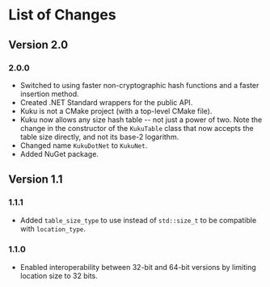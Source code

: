 # List of Changes

## Version 2.0

### 2.0.0
- Switched to using faster non-cryptographic hash functions and a faster insertion method.
- Created .NET Standard wrappers for the public API.
- Kuku is not a CMake project (with a top-level CMake file).
- Kuku now allows any size hash table -- not just a power of two.
Note the change in the constructor of the `KukuTable` class that now accepts the table size directly, and not its base-2 logarithm.
- Changed name `KukuDotNet` to `KukuNet`.
- Added NuGet package.

## Version 1.1

### 1.1.1
- Added `table_size_type` to use instead of `std::size_t` to be compatible with `location_type`.

### 1.1.0
- Enabled interoperability between 32-bit and 64-bit versions by limiting location size to 32 bits.
